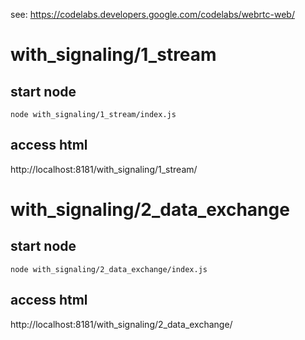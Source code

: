 see:  https://codelabs.developers.google.com/codelabs/webrtc-web/

# with_signaling/1_stream

## start node

```nodemon
node with_signaling/1_stream/index.js
```

## access html

http://localhost:8181/with_signaling/1_stream/

# with_signaling/2_data_exchange

## start node

```nodemon
node with_signaling/2_data_exchange/index.js
```

## access html

http://localhost:8181/with_signaling/2_data_exchange/
